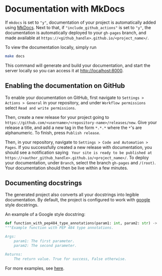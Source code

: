 # Documentation with MkDocs

If `mkdocs` is set to `"y"`, documentation of your project is
automatically added using
[MkDocs](https://www.mkdocs.org/). Next to that, if
`"include_github_actions"` is set to `"y"`, the documentation is
automatically deployed to your `gh-pages` branch, and made available at
`https://<github_handle>.github.io/<project_name>/`.

To view the documentation locally, simply run

```bash
make docs
```

This command will generate and build your documentation, and start the server locally so you can access it at
<http://localhost:8000>.

## Enabling the documentation on GitHub

To enable your documentation on GitHub, first navigate to `Settings > Actions > General` in your repository, and under `Workflow permissions` select `Read and write permissions`.

Then, create a new release for your project going to `https://github.com/<username>/<repository-name>/releases/new`. Give your release a title, and add a new tag in the form `*.*.*` where the `*`'s are alphanumeric. To finish, press `Publish release`.

Then, in your repository, navigate to `Settings > Code and Automation > Pages`.
If you successfully created a new release with documentation, you should see a notification saying ` Your site is ready to be published at https://<author_github_handle>.github.io/<project_name>/`.
To deploy your documentation, under `Branch`, select the branch `gh-pages` and `/(root)`. Your documentation should then be live within a few minutes.

## Documenting docstrings

The generated project also converts all your docstrings into legible documentation. By default, the project is configured to work with
[google](https://google.github.io/styleguide/pyguide.html) style
docstrings.

An example of a Google style docstring:

```python
def function_with_pep484_type_annotations(param1: int, param2: str) -> bool:
"""Example function with PEP 484 type annotations.

Args:
    param1: The first parameter.
    param2: The second parameter.

Returns:
    The return value. True for success, False otherwise.
```

For more examples, see
[here](https://sphinxcontrib-napoleon.readthedocs.io/en/latest/example_google.html).
